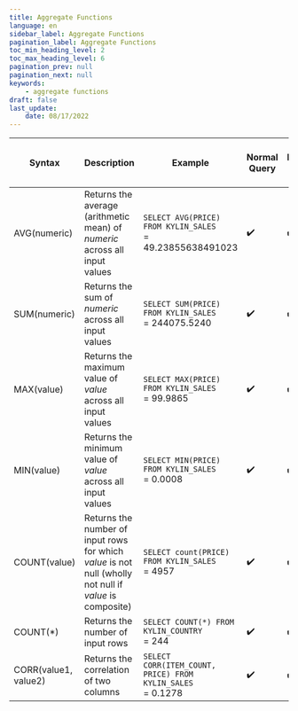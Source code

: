 ```yaml
---
title: Aggregate Functions
language: en
sidebar_label: Aggregate Functions
pagination_label: Aggregate Functions
toc_min_heading_level: 2
toc_max_heading_level: 6
pagination_prev: null
pagination_next: null
keywords:
    - aggregate functions
draft: false
last_update:
    date: 08/17/2022
---
```



| Syntax       | Description                                                  | Example                                                      | Normal Query | Pushdown Query | Defined as Computed Column | Suggested as Computed Column |
| ------------ | ------------------------------------------------------------ | ------------------------------------------------------------ | ------------ | -------------- | -------------------------- | ---------------------------- |
| AVG(numeric) | Returns the average (arithmetic mean) of *numeric* across all input values | `SELECT AVG(PRICE) FROM KYLIN_SALES` <br /> = 49.23855638491023 | ✔️            | ✔️              | ❌                          | ❌                            |
| SUM(numeric) | Returns the sum of *numeric* across all input values         | `SELECT SUM(PRICE) FROM KYLIN_SALES`<br /> = 244075.5240     | ✔️            | ✔️              | ❌                          | ❌                            |
| MAX(value)   | Returns the maximum value of *value* across all input values | `SELECT MAX(PRICE) FROM KYLIN_SALES`<br /> = 99.9865         | ✔️            | ✔️              | ❌                          | ❌                            |
| MIN(value)   | Returns the minimum value of *value* across all input values | `SELECT MIN(PRICE) FROM KYLIN_SALES`<br /> = 0.0008          | ✔️            | ✔️              | ❌                          | ❌                            |
| COUNT(value) | Returns the number of input rows for which *value* is not null (wholly not null if *value* is composite) | `SELECT count(PRICE) FROM KYLIN_SALES` <br /> = 4957         | ✔️            | ✔️              | ❌                          | ❌                            |
| COUNT(*)     | Returns the number of input rows                             | `SELECT COUNT(*) FROM KYLIN_COUNTRY`<br /> = 244             | ✔️            | ✔️              | ❌                          | ❌                            |
| CORR(value1, value2) | Returns the correlation of two columns                | `SELECT CORR(ITEM_COUNT, PRICE) FROM KYLIN_SALES`<br /> = 0.1278             | ✔️        | ✔️        | ❌                | ❌                |

